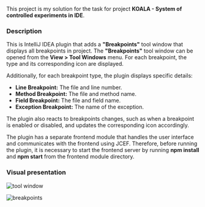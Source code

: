 This project is my solution for the task for project **KOALA - System of controlled experiments in IDE**.

### Description
This is IntelliJ IDEA plugin that adds a **"Breakpoints"** tool window that displays all breakpoints in project.
The **"Breakpoints"** tool window can be opened from the **View > Tool Windows** menu.
For each breakpoint, the type and its corresponding icon are displayed.

Additionally, for each breakpoint type, the plugin displays specific details:
- **Line Breakpoint:** The file and line number.
- **Method Breakpoint:** The file and method name.
- **Field Breakpoint:** The file and field name.
- **Exception Breakpoint:** The name of the exception.

The plugin also reacts to breakpoints changes, such as when a breakpoint is enabled or disabled, and updates the corresponding icon accordingly.

The plugin has a separate frontend module that handles the user interface and communicates with the frontend using JCEF.
Therefore, before running the plugin, it is necessary to start the frontend server by running **npm install** and **npm start** from the frontend module directory.

### Visual presentation
![tool window](https://github.com/user-attachments/assets/ebf32a6b-8e88-4a55-a269-42768608e041)

![breakpoints](https://github.com/user-attachments/assets/8510d638-7852-4f42-901f-57f6c4fad6cb)

